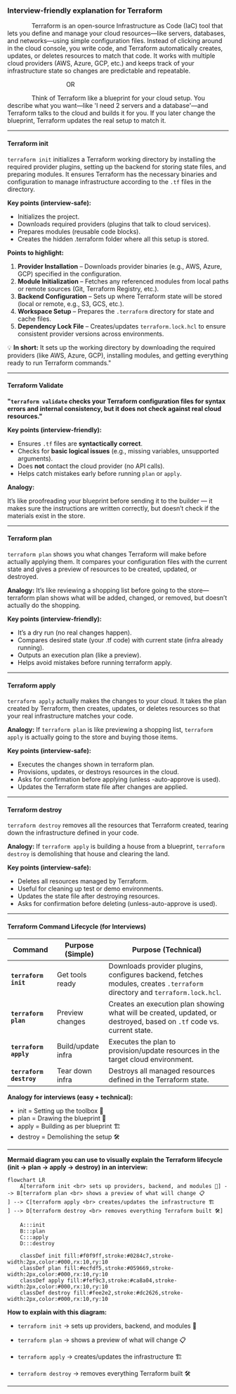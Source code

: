 ### Interview-friendly explanation for Terraform

&nbsp; &nbsp; &nbsp; &nbsp; &nbsp; &nbsp; &nbsp; Terraform is an open-source Infrastructure as Code (IaC) tool that lets you define and manage your cloud resources—like servers, databases, and networks—using simple configuration files. Instead of clicking around in the cloud console, you write code, and Terraform automatically creates, updates, or deletes resources to match that code. It works with multiple cloud providers (AWS, Azure, GCP, etc.) and keeps track of your infrastructure state so changes are predictable and repeatable.

&nbsp; &nbsp; &nbsp; &nbsp; &nbsp; &nbsp; &nbsp; &nbsp; &nbsp; &nbsp; &nbsp; &nbsp; &nbsp; &nbsp; &nbsp; &nbsp; &nbsp; OR

&nbsp; &nbsp; &nbsp; &nbsp; &nbsp; &nbsp; &nbsp; Think of Terraform like a blueprint for your cloud setup. You describe what you want—like 'I need 2 servers and a database'—and Terraform talks to the cloud and builds it for you. If you later change the blueprint, Terraform updates the real setup to match it.

---

#### Terraform init

`terraform init` initializes a Terraform working directory by installing the required provider plugins, setting up the backend for storing state files, and preparing modules. It ensures Terraform has the necessary binaries and configuration to manage infrastructure according to the `.tf` files in the directory.

**Key points (interview-safe):**

- Initializes the project.
- Downloads required providers (plugins that talk to cloud services).
- Prepares modules (reusable code blocks).
- Creates the hidden .terraform folder where all this setup is stored.

**Points to highlight:**

1. **Provider Installation** – Downloads provider binaries (e.g., AWS, Azure, GCP) specified in the configuration.
2. **Module Initialization** – Fetches any referenced modules from local paths or remote sources (Git, Terraform Registry, etc.).
3. **Backend Configuration** – Sets up where Terraform state will be stored (local or remote, e.g., S3, GCS, etc.).
4. **Workspace Setup** – Prepares the `.terraform` directory for state and cache files.
5. **Dependency Lock File** – Creates/updates `terraform.lock.hcl` to ensure consistent provider versions across environments.

💡 **In short:** It sets up the working directory by downloading the required providers (like AWS, Azure, GCP), installing modules, and getting everything ready to run Terraform commands."

---

#### Terraform Validate

**"`terraform validate` checks your Terraform configuration files for syntax errors and internal consistency, but it does not check against real cloud resources."**

**Key points (interview-friendly):**

* Ensures `.tf` files are **syntactically correct**.
* Checks for **basic logical issues** (e.g., missing variables, unsupported arguments).
* Does **not** contact the cloud provider (no API calls).
* Helps catch mistakes early before running `plan` or `apply`.

**Analogy:** 

It’s like proofreading your blueprint before sending it to the builder — it makes sure the instructions are written correctly, but doesn’t check if the materials exist in the store.

---

#### Terraform plan

`terraform plan` shows you what changes Terraform will make before actually applying them. It compares your configuration files with the current state and gives a preview of resources to be created, updated, or destroyed.

**Analogy:**
It’s like reviewing a shopping list before going to the store—terraform plan shows what will be added, changed, or removed, but doesn’t actually do the shopping.

**Key points (interview-friendly):**

- It’s a dry run (no real changes happen).
- Compares desired state (your .tf code) with current state (infra already running).
- Outputs an execution plan (like a preview).
- Helps avoid mistakes before running terraform apply.

---

#### Terraform apply

`terraform apply` actually makes the changes to your cloud. It takes the plan created by Terraform, then creates, updates, or deletes resources so that your real infrastructure matches your code.

**Analogy:**
If `terraform plan` is like previewing a shopping list, `terraform apply` is actually going to the store and buying those items.

**Key points (interview-safe):**

- Executes the changes shown in terraform plan.
- Provisions, updates, or destroys resources in the cloud.
- Asks for confirmation before applying (unless -auto-approve is used).
- Updates the Terraform state file after changes are applied.

---

#### Terraform destroy

`terraform destroy` removes all the resources that Terraform created, tearing down the infrastructure defined in your code.

**Analogy:**
If `terraform apply` is building a house from a blueprint, `terraform destroy` is demolishing that house and clearing the land.

**Key points (interview-safe):**

- Deletes all resources managed by Terraform.
- Useful for cleaning up test or demo environments.
- Updates the state file after destroying resources.
- Asks for confirmation before deleting (unless-auto-approve is used).

---

#### Terraform Command Lifecycle (for Interviews)

| Command                 | Purpose (Simple)   | Purpose (Technical)                                                                                                       |
| ----------------------- | ------------------ | ------------------------------------------------------------------------------------------------------------------------- |
| **`terraform init`**    | Get tools ready    | Downloads provider plugins, configures backend, fetches modules, creates `.terraform` directory and `terraform.lock.hcl`. |
| **`terraform plan`**    | Preview changes    | Creates an execution plan showing what will be created, updated, or destroyed, based on `.tf` code vs. current state.     |
| **`terraform apply`**   | Build/update infra | Executes the plan to provision/update resources in the target cloud environment.                                          |
| **`terraform destroy`** | Tear down infra    | Destroys all managed resources defined in the Terraform state.                                                            |

**Analogy for interviews (easy + technical):**

- init = Setting up the toolbox 🧰
- plan = Drawing the blueprint 📐
- apply = Building as per blueprint 🏗️
- destroy = Demolishing the setup 🛠️

---

**Mermaid diagram you can use to visually explain the Terraform lifecycle (init → plan → apply → destroy) in an interview:**

```mermaid
flowchart LR
    A[terraform init <br> sets up providers, backend, and modules 🧰] --> B[terraform plan <br> shows a preview of what will change 📋
] --> C[terraform apply <br> creates/updates the infrastructure 🏗️
] --> D[terraform destroy <br> removes everything Terraform built 🛠️]

    A:::init
    B:::plan
    C:::apply
    D:::destroy

    classDef init fill:#f0f9ff,stroke:#0284c7,stroke-width:2px,color:#000,rx:10,ry:10
    classDef plan fill:#ecfdf5,stroke:#059669,stroke-width:2px,color:#000,rx:10,ry:10
    classDef apply fill:#fef9c3,stroke:#ca8a04,stroke-width:2px,color:#000,rx:10,ry:10
    classDef destroy fill:#fee2e2,stroke:#dc2626,stroke-width:2px,color:#000,rx:10,ry:10
```

**How to explain with this diagram:**

- `terraform init` → sets up providers, backend, and modules 🧰

- `terraform plan` → shows a preview of what will change 📋

- `terraform apply` → creates/updates the infrastructure 🏗️

- `terraform destroy` → removes everything Terraform built 🛠️

---

